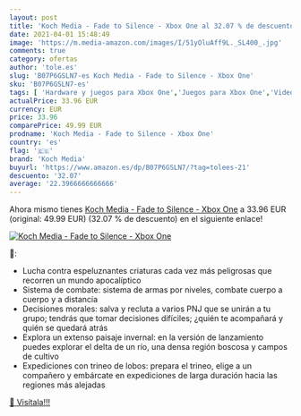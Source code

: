 ```yaml
---
layout: post
title: 'Koch Media - Fade to Silence - Xbox One al 32.07 % de descuento'
date: 2021-04-01 15:48:49
image: 'https://m.media-amazon.com/images/I/51yOluAff9L._SL400_.jpg'
comments: true
category: ofertas
author: 'tole.es'
slug: 'B07P6GSLN7-es Koch Media - Fade to Silence - Xbox One'
sku: 'B07P6GSLN7-es'
tags: [ 'Hardware y juegos para Xbox One','Juegos para Xbox One','Videojuegos','koch media','xbox', ]
actualPrice: 33.96 EUR
currency: EUR
price: 33.96
comparePrice: 49.99 EUR
prodname: 'Koch Media - Fade to Silence - Xbox One'
country: 'es'
flag: '🇪🇸'
brand: 'Koch Media'
buyurl: 'https://www.amazon.es/dp/B07P6GSLN7/?tag=tolees-21'
descuento: '32.07'
average: '22.3966666666666'
---
```


Ahora mismo tienes [Koch Media - Fade to Silence - Xbox One](https://www.amazon.es/dp/B07P6GSLN7/?tag=tolees-21) a 33.96 EUR (original: 49.99 EUR) (32.07 %  de descuento) en el siguiente enlace!

[![Koch Media - Fade to Silence - Xbox One](https://m.media-amazon.com/images/I/51yOluAff9L._SL400_.jpg)](https://www.amazon.es/dp/B07P6GSLN7/?tag=tolees-21)

🔎:

- Lucha contra espeluznantes criaturas cada vez más peligrosas que recorren un mundo apocalíptico
- Sistema de combate: sistema de armas por niveles, combate cuerpo a cuerpo y a distancia
- Decisiones morales: salva y recluta a varios PNJ que se unirán a tu grupo; tendrás que tomar decisiones difíciles; ¿quién te acompañará y quién se quedará atrás
- Explora un extenso paisaje invernal: en la versión de lanzamiento puedes explorar el delta de un río, una densa región boscosa y campos de cultivo
- Expediciones con trineo de lobos: prepara el trineo, elige a un compañero y embárcate en expediciones de larga duración hacia las regiones más alejadas

[🛒 Visítala!!!](https://www.amazon.es/dp/B07P6GSLN7/?tag=tolees-21)
